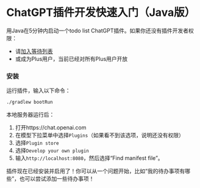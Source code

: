 # ChatGPT插件开发快速入门（Java版）

用Java在5分钟内启动一个todo list ChatGPT插件。如果你还没有插件开发者权限：

* 请[加入等待列表](https://openai.com/waitlist/plugins)
* 或成为Plus用户，当前已经对所有Plus用户开放

### 安装

运行插件，输入以下命令：

```bash
./gradlew bootRun
```

本地服务器运行后：

1. 打开https://chat.openai.com
2. 在模型下拉菜单中选择`Plugins`（如果看不到该选项，说明还没有权限）
3. 选择`Plugin store`
4. 选择`Develop your own plugin`
5. 输入`http://localhost:8080`，然后选择“Find manifest file”。

插件现在已经安装并启用了！你可以从一个问题开始，比如“我的待办事项有哪些”，也可以尝试添加一些待办事项！